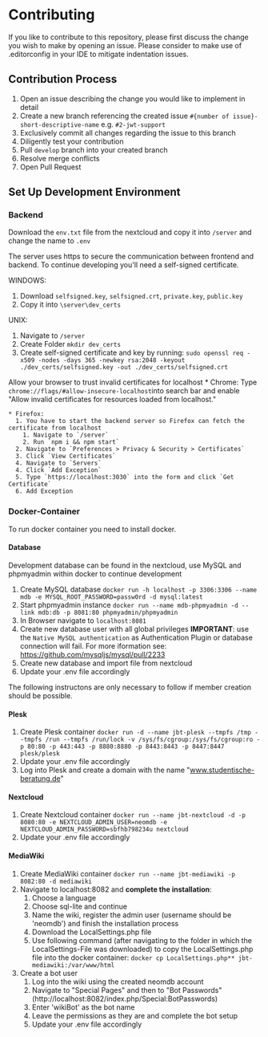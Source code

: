 # Contributing

If you like to contribute to this repository, please first discuss the change you wish to make by opening an issue.
Please consider to make use of .editorconfig in your IDE to mitigate indentation issues.

## Contribution Process

1. Open an issue describing the change you would like to implement in detail
2. Create a new branch referencing the created issue `#{number of issue}-short-descriptive-name` e.g. `#2-jwt-support`
3. Exclusively commit all changes regarding the issue to this branch
4. Diligently test your contribution
5. Pull `develop` branch into your created branch
6. Resolve merge conflicts
7. Open Pull Request

## Set Up Development Environment

### Backend

Download the `env.txt` file from the nextcloud and copy it into `/server` and change the name to `.env`

The server uses https to secure the communication between frontend and backend.
To continue developing you'll need a self-signed certificate.

WINDOWS:

1. Download `selfsigned.key`, `selfsigned.crt`, `private.key`, `public.key`
2. Copy it into `\server\dev_certs`

UNIX:

1. Navigate to `/server`
2. Create Folder `mkdir dev_certs`
3. Create self-signed certificate and key by running:
   `sudo openssl req -x509 -nodes -days 365 -newkey rsa:2048 -keyout ./dev_certs/selfsigned.key -out ./dev_certs/selfsigned.crt`

Allow your browser to trust invalid certificates for localhost \* Chrome: Type `chrome://flags/#allow-insecure-localhost`into search bar and enable "Allow invalid certificates for resources loaded from localhost."

    * Firefox:
      1. You have to start the backend server so Firefox can fetch the certificate from localhost
        1. Navigate to `/server`
        2. Run `npm i && npm start`
      2. Navigate to `Preferences > Privacy & Security > Certificates`
      3. Click `View Certificates`
      4. Navigate to `Servers`
      4. Click `Add Exception`
      5. Type `https://localhost:3030` into the form and click `Get Certificate`
      6. Add Exception

### Docker-Container

To run docker container you need to install docker.

#### Database

Development database can be found in the nextcloud, use MySQL and phpmyadmin within docker to continue development

1. Create MySQL database `docker run -h localhost -p 3306:3306 --name mdb -e MYSQL_ROOT_PASSWORD=passw0rd -d mysql:latest`
2. Start phpmyadmin instance `docker run --name mdb-phpmyadmin -d --link mdb:db -p 8081:80 phpmyadmin/phpmyadmin`
3. In Browser navigate to `localhost:8081`
4. Create new database user with all global privileges
   **IMPORTANT**: use the `Native MySQL authentication` as Authentication Plugin or database connection will fail.
   For more iformation see: https://github.com/mysqljs/mysql/pull/2233
5. Create new database and import file from nextcloud
6. Update your .env file accordingly

The following instructons are only necessary to follow if member creation should be possible.
 
#### Plesk

1. Create Plesk container `docker run -d --name jbt-plesk --tmpfs /tmp --tmpfs /run --tmpfs /run/lock -v /sys/fs/cgroup:/sys/fs/cgroup:ro -p 80:80 -p 443:443 -p 8880:8880 -p 8443:8443 -p 8447:8447 plesk/plesk`
2. Update your .env file accordingly
3. Log into Plesk and create a domain with the name "www.studentische-beratung.de"

#### Nextcloud

1. Create Nextcloud container `docker run --name jbt-nextcloud -d -p 8080:80 -e NEXTCLOUD_ADMIN_USER=neomdb -e NEXTCLOUD_ADMIN_PASSWORD=sbfhb798234u nextcloud`
2. Update your .env file accordingly

#### MediaWiki

1. Create MediaWiki container `docker run --name jbt-mediawiki -p 8082:80 -d mediawiki`
2. Navigate to localhost:8082 and **complete the installation**:
   1. Choose a language
   2. Choose sql-lite and continue
   3. Name the wiki, register the admin user (username should be 'neomdb') and finish the installation process
   4. Download the LocalSettings.php file
   5. Use following command (after navigating to the folder in which the LocalSettings-File was downloaded) to copy the LocalSettings.php file into the docker container: `docker cp LocalSettings.php** jbt-mediawiki:/var/www/html`
3. Create a bot user
   1. Log into the wiki using the created neomdb account
   2. Navigate to "Special Pages" and then to "Bot Passwords" (http://localhost:8082/index.php/Special:BotPasswords)
   3. Enter 'wikiBot' as the bot name
   4. Leave the permissions as they are and complete the bot setup
   5. Update your .env file accordingly
